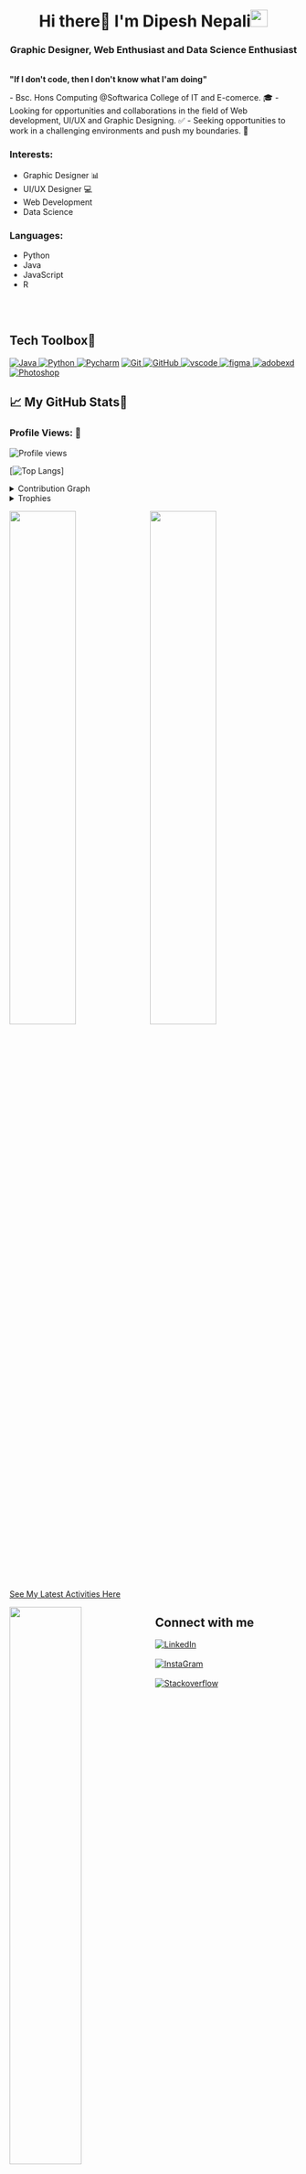 <h1 align="center">Hi there👋 I'm Dipesh Nepali<img src="https://raw.githubusercontent.com/MartinHeinz/MartinHeinz/master/wave.gif" width="30px"></h1>

<h3 align="center"> Graphic Designer, Web Enthusiast and Data Science Enthusiast</h3>

<br>
<b>"If I don't code, then I don't know what I'am doing"</b>

<p>
- Bsc. Hons Computing  @Softwarica College of IT and E-comerce. 🎓
- Looking for opportunities and collaborations in the field of Web development, UI/UX and Graphic Designing. ✅
- Seeking opportunities to work in a challenging environments and push my boundaries. 💪
</p>

<h3 align="left">Interests:</h3>

- Graphic Designer 📊
- UI/UX Designer 💻
- Web Development
- Data Science

<h3 align="left">Languages:</h3>

- Python
- Java
- JavaScript
- R

<br><br>

## **Tech Toolbox🧰**<br>
<p align="left">
<a href="https://www.java.com" target="_blank"> <img src="https://img.shields.io/badge/Java-ED8B00?style=for-the-badge&logo=java&logoColor=white" alt="Java"/> </a>
<a href="https://www.python.org" target="_blank"> <img src="https://img.shields.io/badge/Python-FFD43B?style=for-the-badge&logo=python&logoColor=darkgreen" alt="Python"/> </a>
<a href="https://www.jetbrains.com/pycharm/" target="_blank"> <img src="https://img.shields.io/badge/PyCharm-000000.svg?&style=for-the-badge&logo=PyCharm&logoColor=white" alt="Pycharm"/></a>
<a href="https://git-scm.com/" target="_blank"> <img src="https://img.shields.io/badge/GIT-E44C30?style=for-the-badge&logo=git&logoColor=white" alt="Git"/> </a>
<a href="https://github.com/" target="_blank"> <img src="https://img.shields.io/badge/GitHub-100000?style=for-the-badge&logo=github&logoColor=white" alt="GitHub"/>
<a href="https://code.visualstudio.com/Download" target="_blank"> <img src="https://img.shields.io/badge/VScode-blue?logo=visual%20studio%20code&logocolor=white&style=for-the-badge" alt="vscode"/> </a>
<a href="https://www.figma.com/" target="_blank"> <img src="https://img.shields.io/badge/Figma-green?logo=figma&logocolor=white&style=for-the-badge" alt="figma"/> </a>
<a href="https://www.adobe.com/products/xd.html" target="_blank"> <img src="https://img.shields.io/badge/adobe%20XD-brown?logo=adobeXD&logocolor=orange&style=for-the-badge" alt="adobexd"/> </a>
<a href="https://www.adobe.com/products/photoshop.html" target="_blank"> <img src="https://img.shields.io/badge/photoshop-045772?logo=adobephotoshop&logocolor=orange&style=for-the-badge" alt="Photoshop"/> </a>
  
## &#x1f4c8; My GitHub Stats🎯
 
<h3 align="left">Profile Views: 🧐</h3>
  
![Profile views](https://gpvc.arturio.dev/Dpaace)

[![Top Langs](https://github-readme-stats.vercel.app/api/top-langs/?username=Dpaace&theme=chartreuse-dark)]
  
<details><summary>Contribution Graph</summary>
<p align="left">
<img width="90%" src="https://activity-graph.herokuapp.com/graph?username=Dpaace&theme=chartreuse-dark&no-frame=true" /></p>
</details>

  
<details><summary>Trophies</summary>
<p align="left">
<img width=900 src="https://github-profile-trophy.vercel.app/?username=Dpaace&column=7&theme=gruvbox&no-frame=true"/>
</details>
  

<p align="left">
  <img width="48%" src="https://github-readme-stats.vercel.app/api?username=Dpaace&show_icons=true&theme=chartreuse-dark&count_private=true&include_all_commits=true" /> 
  <img width="48%" src="https://github-readme-streak-stats.herokuapp.com/?user=Dpaace&theme=chartreuse-dark" />
</p>  

<a href="https://gitstalk.netlify.app/Dpaace" target="_blank"> See My Latest Activities Here</a>

<img src ="images/social_dashboard.svg" align = "left" width = 50%>
<div>
<h2>Connect with me</h2>

[<img align="top" alt="LinkedIn" src="https://img.shields.io/badge/LinkedIn-0077B5?style=for-the-badge&logo=linkedin&logoColor=white" />](https://www.linkedin.com/in/dpaace/)
<br><br>
[<img align="top" alt="InstaGram" src="https://img.shields.io/badge/Instagram-E4405F?style=for-the-badge&logo=instagram&logoColor=white" />](https://www.instagram.com/dipesh__nepali/)
<br><br>
[<img align="top" alt="Stackoverflow" src="https://img.shields.io/badge/Stack_Overflow-FE7A16?style=for-the-badge&logo=stack-overflow&logoColor=white" />](https://stackoverflow.com/users/18769139/dipesh-nepali)
<br><br>

<!--
**Dpaace/Dpaace** is a ✨ _special_ ✨ repository because its `README.md` (this file) appears on your GitHub profile.

Here are some ideas to get you started:

- 🔭 I’m currently working on ...
- 🌱 I’m currently learning ...
- 👯 I’m looking to collaborate on ...
- 🤔 I’m looking for help with ...
- 💬 Ask me about ...
- 📫 How to reach me: ...
- 😄 Pronouns: ...
- ⚡ Fun fact: ...
-->
